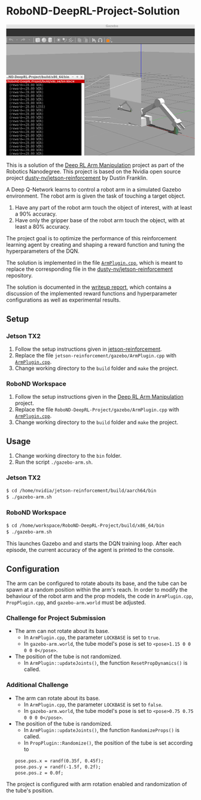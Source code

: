 
# RoboND-DeepRL-Project-Solution

<img src="screenshot_rl_arm.PNG">

This is a solution of the [Deep RL Arm Manipulation](https://github.com/udacity/RoboND-DeepRL-Project) project as part of the Robotics Nanodegree. This project is based on the Nvidia open source project [dusty-nv/jetson-reinforcement](https://github.com/dusty-nv/jetson-reinforcement) by Dustin Franklin.

A Deep Q-Network learns to control a robot arm in a simulated Gazebo environment. The robot arm is given the task of touching a target object.
1. Have any part of the robot arm touch the object of interest, with at least a 90% accuracy.
2. Have only the gripper base of the robot arm touch the object, with at least a 80% accuracy.

The project goal is to optimize the performance of this reinforcement learning agent by creating and shaping a reward function and tuning the hyperparameters of the DQN.

The solution is implemented in the file [`ArmPlugin.cpp`](gazebo/ArmPlugin.cpp), which is meant to replace the corresponding file in the  [dusty-nv/jetson-reinforcement](https://github.com/dusty-nv/jetson-reinforcement) repository.

The solution is documented in the [writeup report](writeup/writeup_deep_rl.pdf), which contains a discussion of the implemented reward functions and hyperparameter configurations as well as experimental results.

## Setup
### Jetson TX2
1. Follow the setup instructions given in [jetson-reinforcement](https://github.com/dusty-nv/jetson-reinforcement).
2. Replace the file `jetson-reinforcement/gazebo/ArmPlugin.cpp` with [`ArmPlugin.cpp`](gazebo/ArmPlugin.cpp).
3. Change working directory to the `build` folder and `make` the project.
### RoboND Workspace
1. Follow the setup instructions given in the [Deep RL Arm Manipulation](https://github.com/udacity/RoboND-DeepRL-Project) project.
2. Replace the file `RoboND-DeepRL-Project/gazebo/ArmPlugin.cpp` with [`ArmPlugin.cpp`](gazebo/ArmPlugin.cpp).
3. Change working directory to the `build` folder and `make` the project.

## Usage
1. Change working directory to the `bin` folder.
2. Run the script `./gazebo-arm.sh`.
### Jetson TX2
``` bash
$ cd /home/nvidia/jetson-reinforcement/build/aarch64/bin
$ ./gazebo-arm.sh
```
### RoboND Workspace
``` bash
$ cd /home/workspace/RoboND-DeepRL-Project/build/x86_64/bin
$ ./gazebo-arm.sh
```

This launches Gazebo and and starts the DQN training loop. After each episode, the current accuracy of the agent is printed to the console.

## Configuration
The arm can be configured to rotate abouts its base, and the tube can be spawn at a random position within the arm's reach.
In order to modify the behaviour of the robot arm and the prop models, the code in `ArmPlugin.cpp`, `PropPlugin.cpp`, and `gazebo-arm.world` must be adjusted.

### Challenge for Project Submission
- The arm can not rotate about its base.
  - In `ArmPlugin.cpp`, the parameter `LOCKBASE` is set to `true`.
  - In `gazebo-arm.world`, the tube model's pose is set to `<pose>1.15 0 0 0 0 0</pose>`.
- The position of the tube is not randomized.
  - In `ArmPlugin::updateJoints()`, the function `ResetPropDynamics()` is called.
### Additional Challenge
- The arm can rotate about its base.
  - In `ArmPlugin.cpp`, the parameter `LOCKBASE` is set to `false`.
  - In `gazebo-arm.world`, the tube model's pose is set to `<pose>0.75 0.75 0 0 0 0</pose>`.
- The position of the tube is randomized.
  - In `ArmPlugin::updateJoints()`, the function `RandomizeProps()` is called.
  - In `PropPlugin::Randomize()`, the position of the tube is set according to
  ```
  pose.pos.x = randf(0.35f, 0.45f);
  pose.pos.y = randf(-1.5f, 0.2f);
  pose.pos.z = 0.0f;
  ```

The project is configured with arm rotation enabled and randomization of the tube's position.
